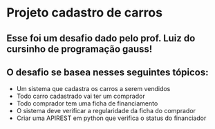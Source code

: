 # Projeto cadastro de carros
## Esse foi um desafio dado pelo prof. Luiz do cursinho de programação gauss!
## O desafio se basea nesses seguintes tópicos:
- Um sistema que cadastra os carros a serem vendidos
- Todo carro cadastrado vai ter um comprador
- Todo comprador tem uma ficha de financiamento
- O sistema deve verificar a regularidade da ficha do comprador
- Criar uma APIREST em python que verifica o status do financiador
